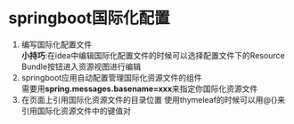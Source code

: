 # springboot国际化配置
1. 编写国际化配置文件  
    **小持巧**:在idea中编辑国际化配置文件的时候可以选择配置文件下的Resource Bundle按钮进入资源视图进行编辑  
2. springboot应用自动配置管理国际化资源文件的组件  
    需要用**spring.messages.basename=xxx**来指定你国际化资源文件
3. 在页面上引用国际化资源文件的目录位置 
   使用thymeleaf的时候可以用@{}来引用国际化资源文件中的键值对  
   
